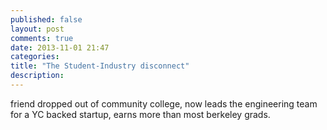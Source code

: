 ```yaml
---
published: false
layout: post
comments: true
date: 2013-11-01 21:47
categories: 
title: "The Student-Industry disconnect"
description: 
---
```


friend dropped out of community college, now leads the engineering team for a YC backed startup, earns more than most berkeley grads.